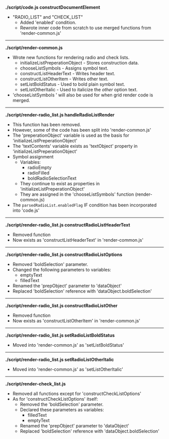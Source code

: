 **./script/code.js constructDocumentElement**
* "RADIO_LIST" and "CHECK_LIST"
	* Added 'enabled' condition.
	* Rewrote inner code from scratch to use merged functions from 'render-common.js'

---

**./script/render-common.js**
* Wrote new functions for rendering radio and check lists.
	* initializeListPreperationObject - Stores construction data.
	* chooseListSymbols - Assigns symbol text.
	* constructListHeaderText - Writes header text.
	* constructListOtherItem - Writes other text.
	* setListBoldStatus - Used to bold plain symbol text.
	* setListOtherItalic - Used to italicize the *other* option text.
* 'chooseListSymbols ' will also be used for when grid render code is merged. 

---

**./script/render-radio_list.js handleRadioListRender**
* This function has been removed.
* However, some of the code has been split into 'render-common.js'
* The 'preperationObject' variable is used as the basis for 'initializeListPreperationObject'
* The 'textContents' variable exists as 'textObject' property in 'initializeListPreperationObject'
* Symbol assignment
	* Variables:
		* radioEmpty
		* radioFilled
		* boldRadioSelectionText
	* They continue to exist as properties in 'initializeListPreperationObject'
	* They are assigned in the 'chooseListSymbols' function (render-common.js)
* The `parsedRadioList.enabledFlag` IF condition has been incorporated into 'code.js'

---

**./script/render-radio_list.js constructRadioListHeaderText**
* Removed function
* Now exists as 'constructListHeaderText' in 'render-common.js'

---

**./script/render-radio_list.js constructRadioListOptions**
* Removed 'boldSelection' parameter.
* Changed the following parameters to variables:
	* emptyText
	* filledText 
* Renamed the 'prepObject' parameter to 'dataObject'
* Replaced 'boldSelection' reference with 'dataObject.boldSelection'

---

**./script/render-radio_list.js constructRadioListOther**
* Removed function
* Now exists as 'constructListOtherItem' in 'render-common.js'

---

**./script/render-radio_list.js setRadioListBoldStatus**
* Moved into 'render-common.js' as 'setListBoldStatus'

---

**./script/render-radio_list.js setRadioListOtherItalic**
* Moved into 'render-common.js' as 'setListOtherItalic'

---

**./script/render-check_list.js**
* Removed all functions except for 'constructCheckListOptions'
* As for 'constructCheckListOptions' itself:
	* Removed the 'boldSelection' parameter.
	* Declared these parameters as variables:
		* filledText
		* emptyText
	* Renamed the 'prepObject' parameter to 'dataObject'
	* Replaced 'boldSelection' reference with 'dataObject.boldSelection'
